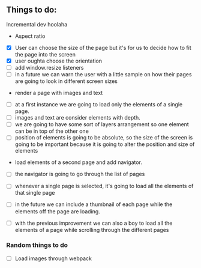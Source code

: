 ## Things to do:
Incremental dev hoolaha

- Aspect ratio
- [x] User can choose the size of the page but it's for us to decide how to fit the page into the screen
- [x] user oughta choose the orientation
- [ ] add window.resize listeners
- [ ] in a future we can warn the user with a little sample on how their pages are going to look in different screen sizes

- render a page with images and text
- [ ] at a first instance we are going to load only the elements of a single page.
- [ ] images and text are consider elements with depth.
- [ ] we are going to have some sort of layers arrangement so one element can be in top of the other one
- [ ] position of elements is going to be absolute, so the size of the screen is going to be important because it is going to alter the position and size of elements

- load elements of a second page and add navigator.
- [ ] the navigator is going to go through the list of pages
- [ ] whenever a single page is selected, it's going to load all the elements of that single page
- [ ] in the future we can include a thumbnail of each page while the elements off the page are loading.
- [ ] with the previous improvement we can also a boy to load all the elements of a page while scrolling through the different pages


### Random things to do
- [ ] Load images through webpack
